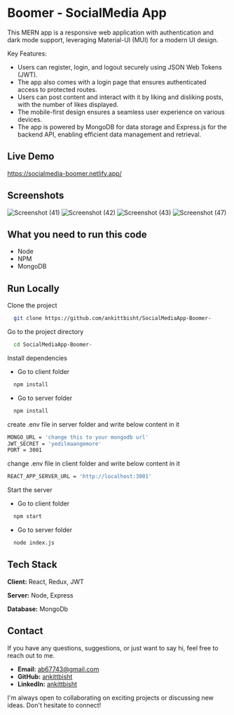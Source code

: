 
# Boomer - SocialMedia App
This MERN app is a responsive web application with authentication and dark mode support, leveraging Material-UI (MUI) for a modern UI design.

Key Features:
- Users can register, login, and logout securely using JSON Web Tokens (JWT).
- The app also comes with a login page that ensures authenticated access to protected routes.
- Users can post content and interact with it by liking and disliking posts, with the number of likes displayed.
- The mobile-first design ensures a seamless user experience on various devices.
- The app is powered by MongoDB for data storage and Express.js for the backend API, enabling efficient data management and retrieval.

## Live Demo
https://socialmedia-boomer.netlify.app/



## Screenshots

![Screenshot (41)](https://github.com/ankittbisht/Keeper-Application/assets/110447589/6244d80f-4506-4ca3-9de5-8c7e361acc39)
![Screenshot (42)](https://github.com/ankittbisht/Keeper-Application/assets/110447589/d6307f25-ad78-4a84-afd1-235a2dd660a5)
![Screenshot (43)](https://github.com/ankittbisht/Keeper-Application/assets/110447589/a5049444-9efb-43e5-8dab-90edec959e60)
![Screenshot (47)](https://github.com/ankittbisht/Keeper-Application/assets/110447589/da3730d7-fc07-4367-bfd3-20ef874bd64a)



## What you need to run this code
-  Node  
-  NPM  
-  MongoDB   
    
## Run Locally

Clone the project

```bash
  git clone https://github.com/ankittbisht/SocialMediaApp-Boomer-
```

Go to the project directory

```bash
  cd SocialMediaApp-Boomer-
```

Install dependencies 
-  Go to client folder
```bash
  npm install
```
-  Go to server folder
```bash
  npm install
```
create .env file in server folder and write below content in it
```bash
MONGO_URL = 'change this to your mongodb url'
JWT_SECRET = 'yedilmaangemore'
PORT = 3001
```
change .env file in client folder and write below content in it
```bash
REACT_APP_SERVER_URL = 'http://localhost:3001'
```
Start the server  
- Go to client folder 

```bash
  npm start
```
- Go to server folder 

```bash
  node index.js
```

## Tech Stack

**Client:** React, Redux, JWT

**Server:** Node, Express

**Database:** MongoDb

## Contact

If you have any questions, suggestions, or just want to say hi, feel free to reach out to me.

- **Email:** [ab67743@gmail.com](mailto:ab67743@gmail.com)
- **GitHub:** [ankittbisht](https://github.com/ankittbisht)
- **LinkedIn:** [ankittbisht](https://www.linkedin.com/in/ankittbisht/)

I'm always open to collaborating on exciting projects or discussing new ideas. Don't hesitate to connect!



